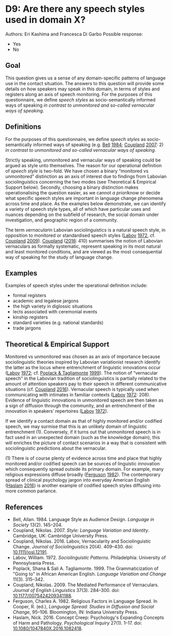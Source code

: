 # D9: Are there any speech styles used in domain X?

Authors: Eri Kashima and Francesca Di Garbo
Possible response:
- Yes
- No


## Goal

This question gives us a sense of any domain-specific patterns of language use in the contact situation. The answers to this question will provide some details on how speakers may speak in this domain, in terms of styles and registers along an axis of speech monitoring. For the purposes of this questionnaire, we define *speech styles* as socio-semantically informed ways of speaking *in contrast to unmonitored and so-called vernacular ways of speaking*.


## Definitions

For the purposes of this questionnaire, we define *speech styles* as socio-semantically informed ways of speaking (e.g. [Bell](#source-Bell1984) [1984](#source-Bell1984); [Coupland](#source-Coupland2007) [2007](#source-Coupland2007): 2) *in contrast to unmonitored and so-called vernacular ways of speaking*.

Strictly speaking, unmonitored and vernacular ways of speaking could be argued as style unto themselves. The reason for our operational definition of *speech style* is two-fold. We have chosen a binary “monitored vs unmonitored” distinction as an axis of interest due to findings from Labovian sociolinguistics concerning the two modes (see Theoretical & Empirical Support below). Secondly, choosing a binary distinction makes operationalising the question easier, as we cannot *a priori*know or decide what specific speech styles are important in language change phenomena across time and place. As the examples below demonstrate, we can identify a variety of speech style types, all of which have particular uses and nuances depending on the subfield of research, the social domain under investigation, and geographic region of a community.

The term *vernacular*in Labovian sociolinguistics is a natural speech style, in opposition to monitored or standardised speech styles ([Labov](#source-Labov1972a) [1972](#source-Labov1972a), cf. [Coupland](#source-Coupland2009) [2009](#source-Coupland2009)). [Coupland](#source-Coupland2016) ([2016](#source-Coupland2016): 410) summarises the notion of Labovian vernaculars as formally systematic, represent speaking in its most natural and least monitored conditions, and are viewed as the most consequential way of speaking for the study of language change.


## Examples

Examples of speech styles under the operational definition include:

- formal registers
- academic and legalese jargons
- the high variety in diglossic situations
- lects associated with ceremonial events
- kinship registers
- standard varieties (e.g. national standards)
- trade jargons

## Theoretical & Empirical Support

Monitored vs unmonitored was chosen as an axis of importance because sociolinguistic theories inspired by Labovian variationist research identify the latter as the locus where entrenchment of linguistic innovations occur ([Labov](#source-Labov1972a) [1972](#source-Labov1972a); cf. [Poplack & Tagliamonte](#source-PoplackTagliamonte1999) [1999](#source-PoplackTagliamonte1999)). The notion of “vernacular speech” in the Labovian tradition of sociolinguistics is partially related to the amount of attention speakers pay to their speech in different communicative situations (cf. [Coupland](#source-Coupland2016) [2016](#source-Coupland2016)). Vernacular speech is typically used when communicating with intimates in familiar contexts ([Labov](#source-Labov1972a) [1972](#source-Labov1972a): 208). Evidence of linguistic innovations in unmonitored speech are then taken as a sign of diffusion through the community, and an entrenchment of the innovation in speakers’ repertoires ([Labov](#source-Labov1972a) [1972](#source-Labov1972a)).

If we identify a contact domain as that of highly monitored and/or codified speech, we may surmise that this is an unlikely domain of linguistic entrenchment (1). Conversely, if it turns out that unmonitored speech is in fact used in an unexpected domain (such as the knowledge domain), this will enriches the picture of contact scenarios in a way that is consistent with sociolinguistic predictions about the vernacular.

(1) There is of course plenty of evidence across time and place that highly monitored and/or codified speech can be sources of linguistic innovation which consequently spread outside its primary domain. For example, many religious expressions diffuse broadly ([Ferguson](#source-Ferguson1982) [1982](#source-Ferguson1982)). The contemporary spread of clinical psychology jargon into everyday American English ([Haslam](#source-Haslam2016) [2016](#source-Haslam2016)) is another example of codified speech styles diffusing into more common parlance.

## References

- <a id="source-Bell1984"> </a>Bell, Allan. 1984. Language Style as Audience Design. _Language in Society_ 13(2). 145–204.
- <a id="source-Coupland2007"> </a>Coupland, Nikolas. 2007. _Style: Language Variation and Identity_. Cambridge, UK: Cambridge University Press.
- <a id="source-Coupland2016"> </a>Coupland, Nikolas. 2016. Labov, Vernacularity and Sociolinguistic Change. _Journal of Sociolinguistics_ 20(4). 409–430. doi: [10.1111/josl.12191](https://doi.org/10.1111/josl.12191).
- <a id="source-Labov1972a"> </a>Labov, William. 1972. _Sociolinguistic Patterns_. Philadelphia: University of Pennsylvania Press.
- <a id="source-PoplackTagliamonte1999"> </a>Poplack, Shana & Sali A. Tagliamonte. 1999. The Grammaticization of "Going to" in African American English. _Language Variation and Change_ 11(3). 315–342.
- <a id="source-Coupland2009"> </a>Coupland, Nikolas. 2009. The Mediated Performance of Vernaculars. _Journal of English Linguistics_ 37(3). 284–300. doi: [10.1177/0075424209341188](https://doi.org/10.1177/0075424209341188).
- <a id="source-Ferguson1982"> </a>Ferguson, Charles A. 1982. Religious Factors in Language Spread. In Cooper, R. (ed.), _Language Spread: Studies in Diffusion and Social Change_, 95–106. Bloomington, IN: Indiana University Press.
- <a id="source-Haslam2016"> </a>Haslam, Nick. 2016. Concept Creep: Psychology's Expanding Concepts of Harm and Pathology. _Psychological Inquiry_ 27(1). 1–17. doi: [10.1080/1047840X.2016.1082418](https://doi.org/10.1080/1047840X.2016.1082418).
